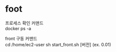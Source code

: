 
# foot

프로세스 확인 커맨드     
docker ps -a

front 구동 커맨드        
cd /home/ec2-user
sh start_front.sh [버전] (ex. 0.01)
